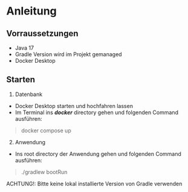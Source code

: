 # Anleitung
## Vorraussetzungen

- Java 17
- Gradle Version wird im Projekt gemanaged
- Docker Desktop

## Starten
1. Datenbank  
- Docker Desktop starten und hochfahren lassen  
- Im Terminal ins ***docker*** directory gehen und folgenden Command ausführen:

>docker compose up  

2. Anwendung
- Ins root directory der Anwendung gehen und folgenden Command ausführen:

>./gradlew bootRun

ACHTUNG!: Bitte keine lokal installierte Version von Gradle verwenden